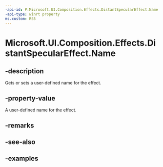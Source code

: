 ```yaml
---
-api-id: P:Microsoft.UI.Composition.Effects.DistantSpecularEffect.Name
-api-type: winrt property
ms.custom: RS5
---
```


<!-- Property syntax.
public string Name { get;  set; }
-->

# Microsoft.UI.Composition.Effects.DistantSpecularEffect.Name

## -description
Gets or sets a user-defined name for the effect.

## -property-value
A user-defined name for the effect.

## -remarks

## -see-also

## -examples

